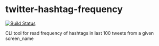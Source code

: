 # twitter-hashtag-frequency

[![Build Status](https://travis-ci.org/lzakrzewski/twitter-hashtag-frequency.svg?branch=master)](https://travis-ci.org/lzakrzewski/twitter-hashtag-frequency)  

CLI tool for read frequency of hashtags in last 100 tweets from a given screen_name
